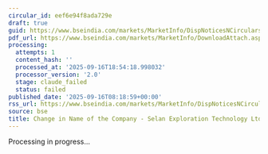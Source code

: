 ```yaml
---
circular_id: eef6e94f8ada729e
draft: true
guid: https://www.bseindia.com/markets/MarketInfo/DispNoticesNCirculars.aspx?Noticeid={7D43AE47-744A-41BD-A789-01DAB760D558}&noticeno=20250916-10&dt=09/16/2025&icount=10&totcount=79&flag=0
pdf_url: https://www.bseindia.com/markets/MarketInfo/DownloadAttach.aspx?id=20250916-10&attachedId=e4833452-2493-436a-8d48-74dd964cb5d6
processing:
  attempts: 1
  content_hash: ''
  processed_at: '2025-09-16T18:54:18.998032'
  processor_version: '2.0'
  stage: claude_failed
  status: failed
published_date: '2025-09-16T08:18:59+00:00'
rss_url: https://www.bseindia.com/markets/MarketInfo/DispNoticesNCirculars.aspx?Noticeid={7D43AE47-744A-41BD-A789-01DAB760D558}&noticeno=20250916-10&dt=09/16/2025&icount=10&totcount=79&flag=0
source: bse
title: Change in Name of the Company - Selan Exploration Technology Ltd
---
```


Processing in progress...